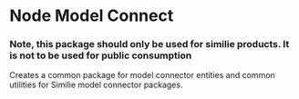 # Node Model Connect

### Note, this package should only be used for similie products. It is not to be used for public consumption

Creates a common package for model connector entities and common utilities for Similie model connector packages.
